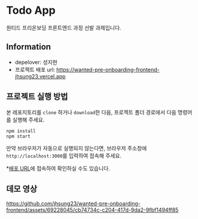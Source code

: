 # Todo App

원티드 프리온보딩 프론트엔드 과정 선발 과제입니다.

## Information

- depelover: 성지현
- 프로젝트 배포 url: https://wanted-pre-onboarding-frontend-jhsung23.vercel.app

## 프로젝트 실행 방법

본 레포지토리를 `clone` 하거나 `download`한 다음, 프로젝트 폴더 경로에서 다음 명령어를 실행해 주세요.

```
npm install
npm start
```

만약 브라우저가 자동으로 실행되지 않는다면, 브라우저 주소창에 `http://localhost:3000`를 입력하여 접속해 주세요.

\*[배포 URL](https://wanted-pre-onboarding-frontend-jhsung23.vercel.app)에 접속하여 확인하실 수도 있습니다.

## 데모 영상

https://github.com/jhsung23/wanted-pre-onboarding-frontend/assets/69228045/cb74734c-c204-417d-9da2-9fbf1494ff85

